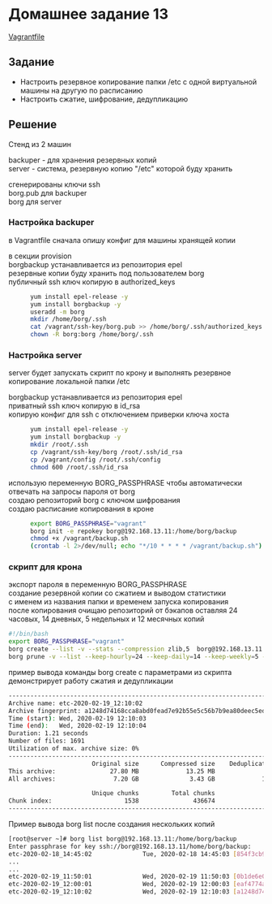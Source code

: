 # Домашнее задание 13

[Vagrantfile](Vagrantfile)

## Задание
* Настроить резервное копирование папки /etc с одной виртуальной машины на другую по расписанию
* Настроить сжатие, шифрование, дедупликацию
## Решение

Стенд из 2 машин

backuper - для хранения резервных копий  
server - система, резервную копию "/etc" которой буду хранить  

сгенерированы ключи ssh  
borg.pub для backuper  
borg для server  

### Настройка backuper

в Vagrantfile сначала опишу конфиг для машины хранящей копии  

в секции provision  
borgbackup устанавливается из репозитория epel  
резервные копии буду хранить под пользователем borg  
публичный ssh ключ копирую в authorized_keys  
```bash
      yum install epel-release -y
      yum install borgbackup -y
      useradd -m borg
      mkdir /home/borg/.ssh
      cat /vagrant/ssh-key/borg.pub >> /home/borg/.ssh/authorized_keys
      chown -R borg:borg /home/borg/.ssh
```

### Настройка server

server будет запускать скрипт по крону и выполнять резервное копирование локальной папки /etc  

borgbackup устанавливается из репозитория epel  
приватный ssh ключ копирую в id_rsa  
копирую конфиг для ssh с отключением приверки ключа хоста  

```bash
      yum install epel-release -y
      yum install borgbackup -y
      mkdir /root/.ssh
      cp /vagrant/ssh-key/borg /root/.ssh/id_rsa
      cp /vagrant/config /root/.ssh/config
      chmod 600 /root/.ssh/id_rsa
```

использую переменную BORG_PASSPHRASE чтобы автоматически отвечать на запросы пароля от borg  
создаю репозиторий borg с ключом шифрования  
создаю расписание копирования в кроне  
```bash
      export BORG_PASSPHRASE="vagrant"
      borg init -e repokey borg@192.168.13.11:/home/borg/backup
      chmod +x /vagrant/backup.sh
      (crontab -l 2>/dev/null; echo "*/10 * * * * /vagrant/backup.sh") | crontab -
```

### скрипт для крона

экспорт пароля в переменную BORG_PASSPHRASE  
создание резервной копии со сжатием и выводом статистики  
с именем из названия папки и временем запуска копирования  
после копирования очищаю репозиторий от бэкапов оставляя 24 часовых, 14 дневных, 5 недельных и 12 месячных копий
```bash
#!/bin/bash
export BORG_PASSPHRASE="vagrant"
borg create --list -v --stats --compression zlib,5  borg@192.168.13.11:/home/borg/backup::"etc-{now:%Y-%m-%d_%H:%M:%S}" /etc
borg prune -v --list --keep-hourly=24 --keep-daily=14 --keep-weekly=5 --keep-monthly=12 borg@192.168.13.11:/home/borg/backup
```

пример вывода команды borg create с параметрами из скрипта демонстрирует работу сжатия и дедупликации  
```bash
------------------------------------------------------------------------------
Archive name: etc-2020-02-19_12:10:02
Archive fingerprint: a1248d74168cca8abd0fead7e92b55e5c56b7b9ea80deec5ed5f39a985265ee2
Time (start): Wed, 2020-02-19 12:10:03
Time (end):   Wed, 2020-02-19 12:10:04
Duration: 1.21 seconds
Number of files: 1691
Utilization of max. archive size: 0%
------------------------------------------------------------------------------
                       Original size      Compressed size    Deduplicated size
This archive:               27.80 MB             13.25 MB                644 B
All archives:                7.20 GB              3.43 GB             12.07 MB

                       Unique chunks         Total chunks
Chunk index:                    1538               436674
------------------------------------------------------------------------------
```

Пример вывода borg list после создания нескольких копий  

```bash
[root@server ~]# borg list borg@192.168.13.11:/home/borg/backup
Enter passphrase for key ssh://borg@192.168.13.11/home/borg/backup:
etc-2020-02-18_14:45:02              Tue, 2020-02-18 14:45:03 [854f3cb91cdb461b21c172b46c8fa9119642c264cfe47d1dac983fa45995b7db]
...
...
etc-2020-02-19_11:50:01              Wed, 2020-02-19 11:50:03 [0b1de6e07e3b9b513a24238a8a6c6ff2e63f8fbaa681a6ffb3fc1fd8e0f0cb50]
etc-2020-02-19_12:00:01              Wed, 2020-02-19 12:00:03 [eaf4774ac165a748d46568a936cdda06071657c04a32d681da3b0ef86cb4aed4]
etc-2020-02-19_12:10:02              Wed, 2020-02-19 12:10:03 [a1248d74168cca8abd0fead7e92b55e5c56b7b9ea80deec5ed5f39a985265ee2]
```

